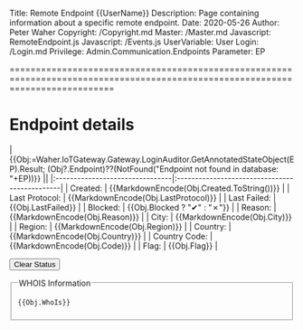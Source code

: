 ﻿Title: Remote Endpoint {{UserName}}
Description: Page containing information about a specific remote endpoint.
Date: 2020-05-26
Author: Peter Waher
Copyright: /Copyright.md
Master: /Master.md
Javascript: RemoteEndpoint.js
Javascript: /Events.js
UserVariable: User
Login: /Login.md
Privilege: Admin.Communication.Endpoints
Parameter: EP

================================================================================================================================

Endpoint details
===================

| {{Obj:=Waher.IoTGateway.Gateway.LoginAuditor.GetAnnotatedStateObject(EP).Result;
(Obj?.Endpoint)??(NotFound("Endpoint not found in database: "+EP))}}             ||
|:--------------------------------|:----------------------------------------------|
| Created:                        | {{MarkdownEncode(Obj.Created.ToString())}}    |
| Last Protocol:                  | {{MarkdownEncode(Obj.LastProtocol)}}          |
| Last Failed:                    | {{Obj.LastFailed}}                            |
| Blocked:                        | {{Obj.Blocked ? "✔" : "✗"}}                 |
| Reason:                         | {{MarkdownEncode(Obj.Reason)}}                |
| City:                           | {{MarkdownEncode(Obj.City)}}                  |
| Region:                         | {{MarkdownEncode(Obj.Region)}}                |
| Country:                        | {{MarkdownEncode(Obj.Country)}}               |
| Country Code:                   | {{MarkdownEncode(Obj.Code)}}                  |
| Flag:                           | {{Obj.Flag}}                                  |

<button type="button" onclick="ClearStatus('{{EP}}')" title="Clear block and state status from endpoint.">Clear Status</button>

<fieldset>
<legend>WHOIS Information</legend>

```
{{Obj.WhoIs}}
```

</fieldset>